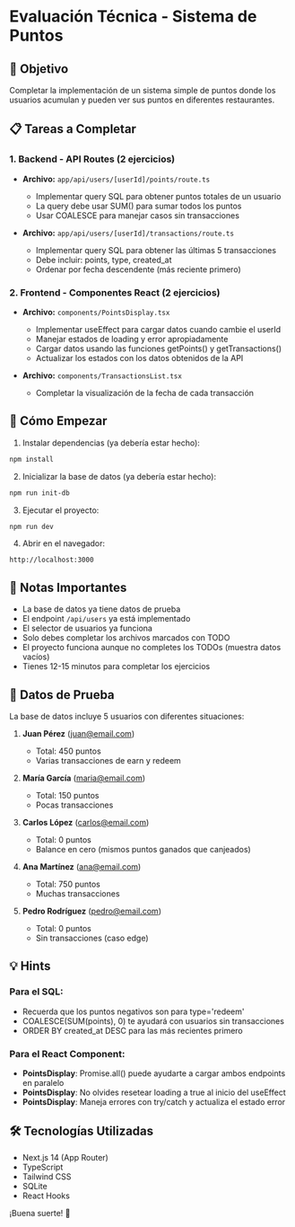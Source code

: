 # Evaluación Técnica - Sistema de Puntos

## 🎯 Objetivo
Completar la implementación de un sistema simple de puntos donde los usuarios acumulan y pueden ver sus puntos en diferentes restaurantes.

## 📋 Tareas a Completar

### 1. Backend - API Routes (2 ejercicios)
- **Archivo:** `app/api/users/[userId]/points/route.ts`
  - Implementar query SQL para obtener puntos totales de un usuario
  - La query debe usar SUM() para sumar todos los puntos
  - Usar COALESCE para manejar casos sin transacciones
  
- **Archivo:** `app/api/users/[userId]/transactions/route.ts`
  - Implementar query SQL para obtener las últimas 5 transacciones
  - Debe incluir: points, type, created_at
  - Ordenar por fecha descendente (más reciente primero)

### 2. Frontend - Componentes React (2 ejercicios)
- **Archivo:** `components/PointsDisplay.tsx`
  - Implementar useEffect para cargar datos cuando cambie el userId
  - Manejar estados de loading y error apropiadamente
  - Cargar datos usando las funciones getPoints() y getTransactions()
  - Actualizar los estados con los datos obtenidos de la API

- **Archivo:** `components/TransactionsList.tsx`
  - Completar la visualización de la fecha de cada transacción

## 🚀 Cómo Empezar

1. Instalar dependencias (ya debería estar hecho):
```bash
npm install
```

2. Inicializar la base de datos (ya debería estar hecho):
```bash
npm run init-db
```

3. Ejecutar el proyecto:
```bash
npm run dev
```

4. Abrir en el navegador:
```
http://localhost:3000
```

## 📝 Notas Importantes

- La base de datos ya tiene datos de prueba
- El endpoint `/api/users` ya está implementado
- El selector de usuarios ya funciona
- Solo debes completar los archivos marcados con TODO
- El proyecto funciona aunque no completes los TODOs (muestra datos vacíos)
- Tienes 12-15 minutos para completar los ejercicios

## 🎨 Datos de Prueba

La base de datos incluye 5 usuarios con diferentes situaciones:

1. **Juan Pérez** (juan@email.com)
   - Total: 450 puntos
   - Varias transacciones de earn y redeem

2. **María García** (maria@email.com)
   - Total: 150 puntos
   - Pocas transacciones

3. **Carlos López** (carlos@email.com)
   - Total: 0 puntos
   - Balance en cero (mismos puntos ganados que canjeados)

4. **Ana Martínez** (ana@email.com)
   - Total: 750 puntos
   - Muchas transacciones

5. **Pedro Rodríguez** (pedro@email.com)
   - Total: 0 puntos
   - Sin transacciones (caso edge)

## 💡 Hints

### Para el SQL:
- Recuerda que los puntos negativos son para type='redeem'
- COALESCE(SUM(points), 0) te ayudará con usuarios sin transacciones
- ORDER BY created_at DESC para las más recientes primero

### Para el React Component:
- **PointsDisplay**: Promise.all() puede ayudarte a cargar ambos endpoints en paralelo
- **PointsDisplay**: No olvides resetear loading a true al inicio del useEffect
- **PointsDisplay**: Maneja errores con try/catch y actualiza el estado error

## 🛠️ Tecnologías Utilizadas
- Next.js 14 (App Router)
- TypeScript
- Tailwind CSS
- SQLite
- React Hooks

¡Buena suerte! 🚀